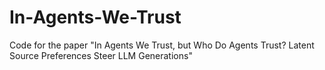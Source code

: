 # In-Agents-We-Trust
Code for the paper "In Agents We Trust, but Who Do Agents Trust? Latent Source Preferences Steer LLM Generations"
